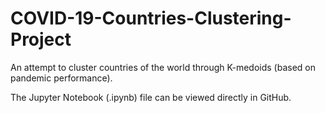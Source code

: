 # COVID-19-Countries-Clustering-Project
An attempt to cluster countries of the world through K-medoids (based on pandemic performance).

The Jupyter Notebook (.ipynb) file can be viewed directly in GitHub.
